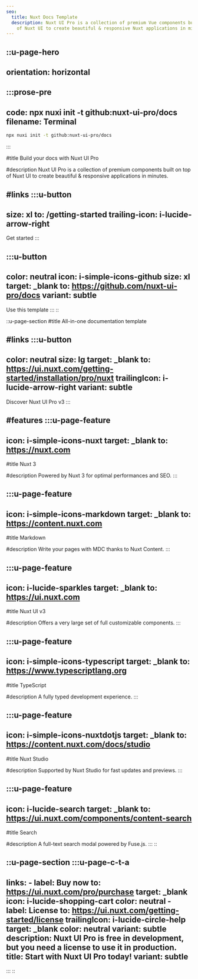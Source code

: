 ```yaml
---
seo:
  title: Nuxt Docs Template
  description: Nuxt UI Pro is a collection of premium Vue components built on top
    of Nuxt UI to create beautiful & responsive Nuxt applications in minutes.
---
```


::u-page-hero
---
orientation: horizontal
---
  :::prose-pre
  ---
  code: npx nuxi init -t github:nuxt-ui-pro/docs
  filename: Terminal
  ---
  ```bash
  npx nuxi init -t github:nuxt-ui-pro/docs
  ```
  :::

#title
Build your docs with Nuxt UI Pro

#description
Nuxt UI Pro is a collection of premium components built on top of Nuxt UI to create beautiful & responsive applications in minutes.

#links
  :::u-button
  ---
  size: xl
  to: /getting-started
  trailing-icon: i-lucide-arrow-right
  ---
  Get started
  :::

  :::u-button
  ---
  color: neutral
  icon: i-simple-icons-github
  size: xl
  target: _blank
  to: https://github.com/nuxt-ui-pro/docs
  variant: subtle
  ---
  Use this template
  :::
::

::u-page-section
#title
All-in-one documentation template

#links
  :::u-button
  ---
  color: neutral
  size: lg
  target: _blank
  to: https://ui.nuxt.com/getting-started/installation/pro/nuxt
  trailingIcon: i-lucide-arrow-right
  variant: subtle
  ---
  Discover Nuxt UI Pro v3
  :::

#features
  :::u-page-feature
  ---
  icon: i-simple-icons-nuxt
  target: _blank
  to: https://nuxt.com
  ---
  #title
  Nuxt 3
  
  #description
  Powered by Nuxt 3 for optimal performances and SEO.
  :::

  :::u-page-feature
  ---
  icon: i-simple-icons-markdown
  target: _blank
  to: https://content.nuxt.com
  ---
  #title
  Markdown
  
  #description
  Write your pages with MDC thanks to Nuxt Content.
  :::

  :::u-page-feature
  ---
  icon: i-lucide-sparkles
  target: _blank
  to: https://ui.nuxt.com
  ---
  #title
  Nuxt UI v3
  
  #description
  Offers a very large set of full customizable components.
  :::

  :::u-page-feature
  ---
  icon: i-simple-icons-typescript
  target: _blank
  to: https://www.typescriptlang.org
  ---
  #title
  TypeScript
  
  #description
  A fully typed development experience.
  :::

  :::u-page-feature
  ---
  icon: i-simple-icons-nuxtdotjs
  target: _blank
  to: https://content.nuxt.com/docs/studio
  ---
  #title
  Nuxt Studio
  
  #description
  Supported by Nuxt Studio for fast updates and previews.
  :::

  :::u-page-feature
  ---
  icon: i-lucide-search
  target: _blank
  to: https://ui.nuxt.com/components/content-search
  ---
  #title
  Search
  
  #description
  A full-text search modal powered by Fuse.js.
  :::
::

::u-page-section
  :::u-page-c-t-a
  ---
  links:
    - label: Buy now
      to: https://ui.nuxt.com/pro/purchase
      target: _blank
      icon: i-lucide-shopping-cart
      color: neutral
    - label: License
      to: https://ui.nuxt.com/getting-started/license
      trailingIcon: i-lucide-circle-help
      target: _blank
      color: neutral
      variant: subtle
  description: Nuxt UI Pro is free in development, but you need a license to use
    it in production.
  title: Start with Nuxt UI Pro today!
  variant: subtle
  ---
  :::
::

